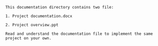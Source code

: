 `This documentation directory contains two file:`

`1. Project documentation.docx`

`2. Project overview.ppt`

`Read and understand the documentation file to implement the same project on your own.`
